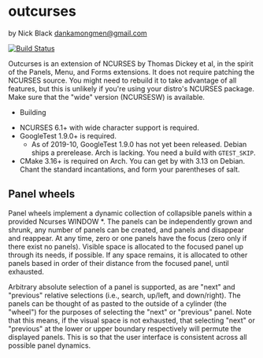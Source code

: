 # outcurses
by Nick Black <dankamongmen@gmail.com>

[![Build Status](https://drone.dsscaw.com:4443/api/badges/dankamongmen/outcurses/status.svg)](https://drone.dsscaw.com:4443/dankamongmen/outcurses)

Outcurses is an extension of NCURSES by Thomas Dickey et al, in the spirit of
the Panels, Menu, and Forms extensions. It does not require patching the
NCURSES source. You might need to rebuild it to take advantage of all features,
but this is unlikely if you're using your distro's NCURSES package. Make sure
that the "wide" version (NCURSESW) is available.

* Building

 - NCURSES 6.1+ with wide character support is required.
 - GoogleTest 1.9.0+ is required.
   - As of 2019-10, GoogleTest 1.9.0 has not yet been released. Debian ships
	 a prerelease. Arch is lacking. You need a build with `GTEST_SKIP`.
 - CMake 3.16+ is required on Arch. You can get by with 3.13 on Debian. Chant
   the standard incantations, and form your parentheses of salt.

## Panel wheels
Panel wheels implement a dynamic collection of collapsible panels within a
provided Ncurses WINDOW *. The panels can be independently grown and shrunk,
any number of panels can be created, and panels and disappear and reappear. At
any time, zero or one panels have the focus (zero only if there exist no
panels). Visible space is allocated to the focused panel up through its needs,
if possible. If any space remains, it is allocated to other panels based in
order of their distance from the focused panel, until exhausted.

Arbitrary absolute selection of a panel is supported, as are "next" and
"previous" relative selections (i.e., search, up/left, and down/right). The
panels can be thought of as pasted to the outside of a cylinder (the "wheel")
for the purposes of selecting the "next" or "previous" panel. Note that this
means, if the visual space is not exhausted, that selecting "next" or
"previous" at the lower or upper boundary respectively will permute the
displayed panels. This is so that the user interface is consistent across all
possible panel dynamics.
